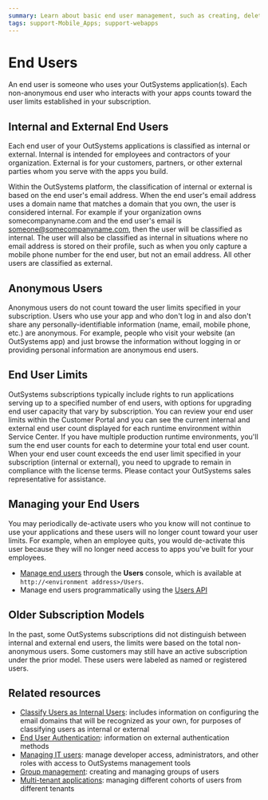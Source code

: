 ```yaml
---
summary: Learn about basic end user management, such as creating, deleting, deactivating registered user accounts or placing them into User Groups with specific permissions.
tags: support-Mobile_Apps; support-webapps
---
```


# End Users
An end user is someone who uses your OutSystems application(s). Each non-anonymous end user who interacts with your apps counts toward the user limits established in your subscription. 

## Internal and External End Users
Each end user of your OutSystems applications is classified as internal or external. Internal is intended for employees and contractors of your organization. External is for your customers, partners, or other external parties whom you serve with the apps you build.

Within the OutSystems platform, the classification of internal or external is based on the end user's email address. When the end user's email address uses a domain name that matches a domain that you own, the user is considered internal. For example if your organization owns somecompanyname.com and the end user's email is someone@somecompanyname.com, then the user will be classified as internal. The user will also be classified as internal in situations where no email address is stored on their profile, such as when you only capture a mobile phone number for the end user, but not an email address. All other users are classified as external.

## Anonymous Users
Anonymous users do not count toward the user limits specified in your subscription. Users who use your app and who don't log in and also don't share any personally-identifiable information (name, email, mobile phone, etc.) are anonymous. For example, people who visit your website (an OutSystems app) and just browse the information without logging in or providing personal information are anonymous end users.

## End User Limits
OutSystems subscriptions typically include rights to run applications serving up to a specified number of end users, with options for upgrading end user capacity that vary by subscription. You can review your end user limits within the Customer Portal and you can see the current internal and external end user count displayed for each runtime environment within Service Center. If you have multiple production runtime environments, you'll sum the end user counts for each to determine your total end user count. When your end user count exceeds the end user limit specified in your subscription (internal or external), you need to upgrade to remain in compliance with the license terms. Please contact your OutSystems sales representative for assistance.

## Managing your End Users
You may periodically de-activate users who you know will not continue to use your applications and these users will no longer count toward your user limits. For example, when an employee quits, you would de-activate this user because they will no longer need access to apps you've built for your employees.

- [Manage end users](accessing-users.md) through the **Users** console, which is available at `http://<environment address>/Users`.
- Manage end users programmatically using the [Users API](<../../../ref/apis/auto/users-api.md>) 

## Older Subscription Models
In the past, some OutSystems subscriptions did not distinguish between internal and external end users, the limits were based on the total non-anonymous users. Some customers may still have an active subscription under the prior model. These users were labeled as named or registered users.

## Related resources
- [Classify Users as Internal Users](classify-internal-users.md): includes information on configuring the email domains that will be recognized as your own, for purposes of classifying users as internal or external
- [End User Authentication](end-user-authentication/intro.md): information on external authentication methods
- [Managing IT users](../../../managing-the-applications-lifecycle/manage-it-teams/intro.md): manage developer access, administrators, and other roles with access to OutSystems management tools
- [Group management](groups.md): creating and managing groups of users
- [Multi-tenant applications](https://success.outsystems.com/Support/Enterprise_Customers/Maintenance_and_Operations/How_to_Build_a_Multi-tenant_Application#Managing_Tenants_and_End-Users): managing different cohorts of users from different tenants
